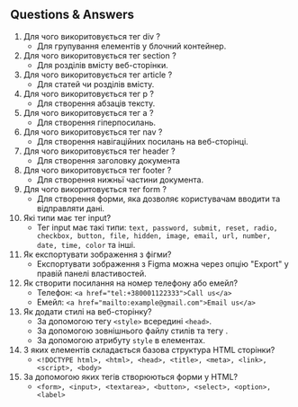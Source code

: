 ## Questions & Answers

1. Для чого викоритовується тег div ?
    - Для групування елементів у блочний контейнер.
2. Для чого викоритовується тег section ?
    - Для розділів вмісту веб-сторінки.
3. Для чого викоритовується тег article ?
    - Для статей чи розділів вмісту.
4. Для чого викоритовується тег p ?
    - Для створення абзаців тексту.
5. Для чого викоритовується тег a ?
    - Для створення гіперпосилань.
6. Для чого викоритовується тег nav ?
    - Для створення навігаційних посилань на веб-сторінці.
7. Для чого викоритовується тег header ?
    - Для створення заголовку документа
8. Для чого викоритовується тег footer ?
    - Для створення нижньї частини документа.
9. Для чого викоритовується тег form ?
    - Для створення форми, яка дозволяє користувачам вводити та відправляти дані.
10. Які типи має тег input?
    - Тег input має такі типи: `text, password, submit, reset, radio, checkbox, button, file, hidden, image, email, url,
      number, date, time, color` та інші.
11. Як експортувати зображення з фігми?
    - Експортувати зображення з Figma можна через опцію "Export" у правій панелі властивостей.
12. Як створити посилання на номер телефону або емейл?
    - Телефон: `<a href="tel:+380001122333">Call us</a>`
    - Емейл: `<a href="mailto:example@gmail.com">Email us</a>`
13. Як додати стилі на веб-сторінку?
    - За допомогою тегу `<style>` всередині `<head>`.
    - За допомогою зовнішнього файлу стилів та тегу <link>.
    - За допомогою атрибуту `style` в елементах.
14. З яких елементів складається базова структура HTML сторінки?
    - `<!DOCTYPE html>, <html>, <head>, <title>, <meta>, <link>, <script>, <body>`
15. За допомогою яких тегів створюються форми у HTML?
    - `<form>, <input>, <textarea>, <button>, <select>, <option>, <label>`